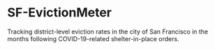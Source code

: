 # SF-EvictionMeter
Tracking district-level eviction rates in the city of San Francisco in the months following COVID-19-related shelter-in-place orders. 





